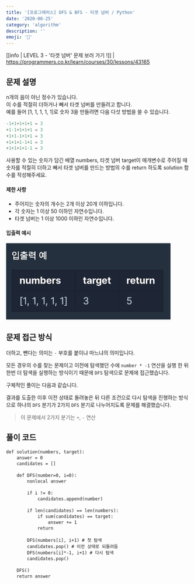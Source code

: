 ```yaml
---
title: '[프로그래머스] DFS & BFS - 타겟 넘버 / Python'
date: '2020-08-25'
category: 'algorithm'
description: ''
emoji: '🔢'
---
```


[[info | LEVEL 3 - '타겟 넘버' 문제 보러 가기 !]]
| https://programmers.co.kr/learn/courses/30/lessons/43165

## 문제 설명

n개의 음이 아닌 정수가 있습니다.  
이 수를 적절히 더하거나 빼서 타겟 넘버를 만들려고 합니다.  
예를 들어 [1, 1, 1, 1, 1]로 숫자 3을 만들려면 다음 다섯 방법을 쓸 수 있습니다.

```python
-1+1+1+1+1 = 3
+1-1+1+1+1 = 3
+1+1-1+1+1 = 3
+1+1+1-1+1 = 3
+1+1+1+1-1 = 3
```

사용할 수 있는 숫자가 담긴 배열 numbers, 타겟 넘버 target이 매개변수로 주어질 때 숫자를 적절히 더하고 빼서 타겟 넘버를 만드는 방법의 수를 return 하도록 solution 함수를 작성해주세요.

#### 제한 사항

- 주어지는 숫자의 개수는 2개 이상 20개 이하입니다.
- 각 숫자는 1 이상 50 이하인 자연수입니다.
- 타겟 넘버는 1 이상 1000 이하인 자연수입니다.

#### 입출력 예시

![예시](./images/example.png)

## 문제 접근 방식

더하고, 뺀다는 의미는 `-` 부호를 붙이냐 마느냐의 의미입니다.

모든 경우의 수를 찾는 문제이고 이전에 탐색했던 수에 `number * -1` 연산을 실행 한 뒤 한번 더 탐색을 실행하는 방식이기 때문에 `DFS` 탐색으로 문제에 접근했습니다.

구체적인 풀이는 다음과 같습니다.

결과를 도출한 이후 이전 상태로 돌려놓은 뒤 다른 조건으로 다시 탐색을 진행하는 방식으로 하나의 `DFS` 분기가 2가지 `DFS` 분기로 나누어지도록 문제를 해결했습니다.

> 이 문제에서 2가지 분기는 `+`, `-` 연산

## 풀이 코드

```python:title=Python
def solution(numbers, target):
    answer = 0
    candidates = []

    def DFS(number=0, i=0):
        nonlocal answer

        if i != 0:
            candidates.append(number)

        if len(candidates) == len(numbers):
            if sum(candidates) == target:
                answer += 1
            return

        DFS(numbers[i], i+1) # 첫 탐색
        candidates.pop() # 이전 상태로 되돌려둠
        DFS(numbers[i]*-1, i+1) # 다시 탐색
        candidates.pop()

    DFS()
    return answer
```
